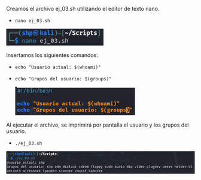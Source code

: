 Creamos el archivo ej_03.sh utilizando el editor de texto nano.
- `nano ej_03.sh` <p>

 <img src="src/ej3.png" alt="ej3" width="260" />

Insertamos los siguientes comandos: <p>
- `echo "Usuario actual: $(whoami)"`
- `echo "Grupos del usuario: $(groups)"`

  <img src="src/whoami.png" alt="whoami" width="320" />


Al ejecutar el archivo, se imprimirá por pantalla el usuario y los grupos del usuario. <p>

- `./ej_03.sh`

 <img src="src/ejecutar3.png" alt="ejecutar" width="650" />

